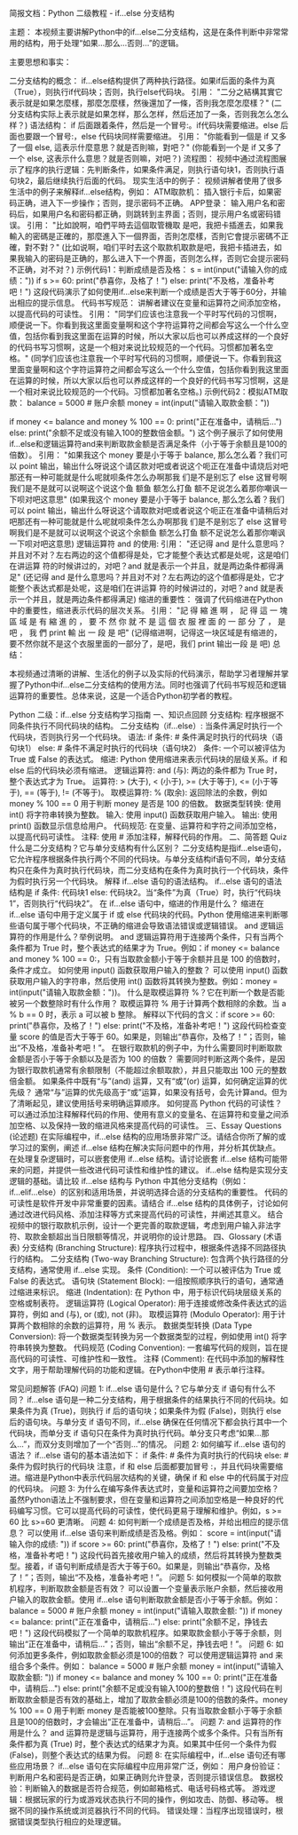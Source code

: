 简报文档：Python 二级教程 - if...else 分支结构

主题： 本视频主要讲解Python中的if...else二分支结构，这是在条件判断中非常常用的结构，用于处理“如果...那么...否则...”的逻辑。

主要思想和事实：

二分支结构的概念： if...else结构提供了两种执行路径。如果if后面的条件为真（True），则执行if代码块；否则，执行else代码块。
引用： "二分之結構其實它表示就是如果怎麼樣，那麼怎麼樣，然後還加了一條，否則我怎麼怎麼樣？" (二分支结构实际上表示就是如果怎样，那么怎样，然后还加了一条，否则我怎么怎么样？)
语法结构： if 后面跟着条件，然后是一个冒号:。if代码块需要缩进。else 后面也要跟一个冒号:，else 代码块同样需要缩进。
引用： "你能看到一個是 if 又多了一個 else, 這表示什麼意思？就是否則嘛，對吧？" (你能看到一个是 if 又多了一个 else, 这表示什么意思？就是否则嘛，对吧？)
流程图： 视频中通过流程图展示了程序的执行逻辑：先判断条件，如果条件满足，则执行语句块1，否则执行语句块2，最后继续执行后面的代码。
现实生活中的例子： 视频讲解者使用了很多生活中的例子来解释if...else结构，例如：
ATM取款机： 插入银行卡后，如果密码正确，进入下一步操作；否则，提示密码不正确。
APP登录： 输入用户名和密码后，如果用户名和密码都正确，则跳转到主界面；否则，提示用户名或密码错误。
引用： "比如說啊，咱們平時去這個取管機取 是吧，我把卡插進去，如果我輸入的密碼是正確的，那麼進入下一個界面，否則怎麼樣，否則它會提示密碼不正確，對不對？" (比如说啊，咱们平时去这个取款机取款是吧，我把卡插进去，如果我输入的密码是正确的，那么进入下一个界面，否则怎么样，否则它会提示密码不正确，对不对？)
示例代码1：判断成绩是否及格：
s = int(input("请输入你的成绩："))
if s >= 60:
    print("恭喜你，及格了！")
else:
    print("不及格，准备补考吧！")
这段代码演示了如何使用if...else来判断一个成绩是否大于等于60分，并输出相应的提示信息。
代码书写规范： 讲解者建议在变量和运算符之间添加空格，以提高代码的可读性。
引用： "同学们应该也注意我一个平时写代码的习惯啊，顺便说一下。你看到我这里面变量啊和这个字符运算符之间都会写这么一个什么空值，包括你看到我这里面在运算的时候，所以大家以后也可以养成这样的一个良好的代码书写习惯啊，这是一个相对来说比较规范的一个代码。习惯都加著名空格。" (同学们应该也注意我一个平时写代码的习惯啊，顺便说一下。你看到我这里面变量啊和这个字符运算符之间都会写这么一个什么空值，包括你看到我这里面在运算的时候，所以大家以后也可以养成这样的一个良好的代码书写习惯啊，这是一个相对来说比较规范的一个代码。习惯都加著名空格。)
示例代码2：模拟ATM取款：
balance = 5000  # 账户余额
money = int(input("请输入取款金额："))

if money <= balance and money % 100 == 0:
    print("正在准备中，请稍后...")
else:
    print("余额不足或没有输入100的整数倍金额。")
这个例子展示了如何使用if...else和逻辑运算符and来判断取款金额是否满足条件（小于等于余额且是100的倍数）。
引用： "如果我这个 money 要是小于等于 balance, 那么怎么着？我们可以 point 输出，输出什么呀说这个请区款对吧或者说这个呃正在准备中请烧后对吧那还有一种可能就是什么呢就呗条件怎么办啊那我 们是不是别忘了 else 这冒号啊我们是不是就可以说啊这个说这个鱼 额鱼 额怎么打鱼 额不足说怎么着那你嘲讽一下呗对吧这意思" (如果我这个 money 要是小于等于 balance, 那么怎么着？我们可以 point 输出，输出什么呀说这个请取款对吧或者说这个呃正在准备中请稍后对吧那还有一种可能就是什么呢就呗条件怎么办啊那我 们是不是别忘了 else 这冒号啊我们是不是就可以说啊这个说这个余额鱼 额怎么打鱼 额不足说怎么着那你嘲讽一下呗对吧这意思)
逻辑运算符 and 的使用:
引用： "还记得 and 是什么意思吗？并且对不对？左右两边的这个值都得是处，它才能整个表达式都是处呢，这是咱们在讲运算 符的时候讲过的，对吧？and 就是表示一个并且，就是两边条件都得满足" (还记得 and 是什么意思吗？并且对不对？左右两边的这个值都得是处，它才能整个表达式都是处呢，这是咱们在讲运算 符的时候讲过的，对吧？and 就是表示一个并且，就是两边条件都得满足)
缩进的重要性： 强调了代码缩进在Python中的重要性，缩进表示代码的层次关系。
引用： "記 得 縮 進 啊 ， 記 得 這 一 塊 區 域 是 有 縮 進 的 ， 要 不 然 你 就 不 是 這 個 衣 服 裡 面 的 一 部 分 了 ， 是 吧 ， 我 們 print 輸 出 一 段 是 吧" (记得缩进啊，记得这一块区域是有缩进的，要不然你就不是这个衣服里面的一部分了，是吧，我们 print 输出一段 是 吧)
总结：

本视频通过清晰的讲解、生活化的例子以及实际的代码演示，帮助学习者理解并掌握了Python中if...else二分支结构的使用方法。同时也强调了代码书写规范和逻辑运算符的重要性。总体来说，这是一个适合Python初学者的教程。

Python 二级：if...else 分支结构学习指南
一、知识点回顾
分支结构: 程序根据不同条件执行不同代码块的结构。
二分支结构（if...else）: 当条件满足时执行一个代码块，否则执行另一个代码块。
语法:
if 条件:
    # 条件满足时执行的代码块（语句块1）
else:
    # 条件不满足时执行的代码块（语句块2）
条件: 一个可以被评估为 True 或 False 的表达式。
缩进: Python 使用缩进来表示代码块的层级关系。if 和 else 后的代码块必须有缩进。
逻辑运算符: and (与): 两边的条件都为 True 时，整个表达式才为 True。
运算符: > (大于), < (小于), >= (大于等于), <= (小于等于), == (等于), != (不等于)。
取模运算符: % (取余): 返回除法的余数，例如 money % 100 == 0 用于判断 money 是否是 100 的倍数。
数据类型转换: 使用 int() 将字符串转换为整数。
输入: 使用 input() 函数获取用户输入。
输出: 使用 print() 函数显示信息给用户。
代码规范: 在变量、运算符和字符之间添加空格，以提高代码可读性。
注释: 使用 # 添加注释，解释代码的作用。
二、简答题 Quiz
什么是二分支结构？它与单分支结构有什么区别？ 二分支结构是指if...else语句，它允许程序根据条件执行两个不同的代码块。与单分支结构if语句不同，单分支结构只在条件为真时执行代码块，而二分支结构在条件为真时执行一个代码块，条件为假时执行另一个代码块。
解释 if...else 语句的语法结构。 if...else 语句的语法结构是 if 条件: 代码块1 else: 代码块2。当“条件”为真（True）时，执行“代码块1”，否则执行“代码块2”。
在 if...else 语句中，缩进的作用是什么？ 缩进在 if...else 语句中用于定义属于 if 或 else 代码块的代码。Python 使用缩进来判断哪些语句属于哪个代码块，不正确的缩进会导致语法错误或逻辑错误。
and 逻辑运算符的作用是什么？举例说明。 and 逻辑运算符用于连接两个条件，只有当两个条件都为 True 时，整个表达式的结果才为 True。例如：if money <= balance and money % 100 == 0:，只有当取款金额小于等于余额并且是 100 的倍数时，条件才成立。
如何使用 input() 函数获取用户输入的整数？ 可以使用 input() 函数获取用户输入的字符串，然后使用 int() 函数将其转换为整数。例如：money = int(input("请输入取款金额："))。
什么是取模运算符 %？它在判断一个数是否能被另一个数整除时有什么作用？ 取模运算符 % 用于计算两个数相除的余数。当 a % b == 0 时，表示 a 可以被 b 整除。
解释以下代码的含义：if score >= 60: print("恭喜你，及格了！") else: print("不及格，准备补考吧！") 这段代码检查变量 score 的值是否大于等于 60。如果是，则输出“恭喜你，及格了！”；否则，输出“不及格，准备补考吧！”。
在银行取款机的例子中，为什么需要同时判断取款金额是否小于等于余额以及是否为 100 的倍数？ 需要同时判断这两个条件，是因为银行取款机通常有余额限制（不能超过余额取款），并且只能取出 100 元的整数倍金额。
如果条件中既有“与”(and) 运算，又有“或”(or) 运算，如何确定运算的优先级？ 通常“与”运算的优先级高于“或”运算，如果没有括号，会先计算and。但为了清晰起见，建议使用括号来明确运算顺序。
如何提高 Python 代码的可读性？ 可以通过添加注释解释代码的作用、使用有意义的变量名、在运算符和变量之间添加空格、以及保持一致的缩进风格来提高代码的可读性。
三、Essay Questions (论述题)
在实际编程中，if...else 结构的应用场景非常广泛。请结合你所了解的或学习过的案例，阐述 if...else 结构在解决实际问题中的作用，并分析其优缺点。
在处理复杂逻辑时，可以嵌套使用 if...else 结构。请讨论嵌套 if...else 结构可能带来的问题，并提供一些改进代码可读性和维护性的建议。
if...else 结构是实现分支逻辑的基础。请比较 if...else 结构与 Python 中其他分支结构（例如：if...elif...else）的区别和适用场景，并说明选择合适的分支结构的重要性。
代码的可读性是软件开发中非常重要的因素。请结合 if...else 结构的具体例子，讨论如何通过改进代码风格、添加注释等方式来提高代码的可读性，并阐述其意义。
结合视频中的银行取款机示例，设计一个更完善的取款逻辑，考虑到用户输入非法字符、取款金额超出当日限额等情况，并说明你的设计思路。
四、Glossary (术语表)
分支结构 (Branching Structure): 程序执行过程中，根据条件选择不同路径执行的结构。
二分支结构 (Two-way Branching Structure): 包含两个执行路径的分支结构，通常使用 if...else 实现。
条件 (Condition): 一个可以被评估为 True 或 False 的表达式。
语句块 (Statement Block): 一组按照顺序执行的语句，通常通过缩进来标识。
缩进 (Indentation): 在 Python 中，用于标识代码块层级关系的空格或制表符。
逻辑运算符 (Logical Operator): 用于连接或修改条件表达式的运算符，例如 and (与), or (或), not (非)。
取模运算符 (Modulo Operator): 用于计算两个数相除的余数的运算符，用 % 表示。
数据类型转换 (Data Type Conversion): 将一个数据类型转换为另一个数据类型的过程，例如使用 int() 将字符串转换为整数。
代码规范 (Coding Convention): 一套编写代码的规则，旨在提高代码的可读性、可维护性和一致性。
注释 (Comment): 在代码中添加的解释性文字，用于帮助理解代码的功能和逻辑。在Python中使用 # 表示单行注释。

常见问题解答 (FAQ)
问题 1: if...else 语句是什么？它与单分支 if 语句有什么不同？
if...else 语句是一种二分支结构，用于根据条件的结果执行不同的代码块。如果条件为真 (True)，则执行 if 后的语句块；如果条件为假 (False)，则执行 else 后的语句块。与单分支 if 语句不同，if...else 确保在任何情况下都会执行其中一个代码块，而单分支 if 语句只在条件为真时执行代码。单分支只考虑“如果...那么...”，而双分支则增加了一个“否则...”的情况。
问题 2: 如何编写 if...else 语句的语法？
if...else 语句的基本语法如下：
if 条件:
    # 条件为真时执行的代码块
else:
    # 条件为假时执行的代码块
注意，if 和 else 后面都要加冒号 :，并且代码块需要缩进。缩进是Python中表示代码层次结构的关键，确保 if 和 else 中的代码属于对应的代码块。
问题 3: 为什么在编写条件表达式时，变量和运算符之间要加空格？
虽然Python语法上不强制要求，但在变量和运算符之间添加空格是一种良好的代码编写习惯。它可以提高代码的可读性，使代码更易于理解和维护。例如，s >= 60 比 s>=60 更清晰。
问题 4: 如何判断一个成绩是否及格，并给出相应的提示信息？
可以使用 if...else 语句来判断成绩是否及格。例如：
score = int(input("请输入你的成绩: "))
if score >= 60:
    print("恭喜你，及格了！")
else:
    print("不及格，准备补考吧！")
这段代码首先接收用户输入的成绩，然后将其转换为整数类型。接着，if 语句判断成绩是否大于等于60。如果是，则输出“恭喜你，及格了！”；否则，输出“不及格，准备补考吧！”。
问题 5: 如何模拟一个简单的取款机程序，判断取款金额是否有效？
可以设置一个变量表示账户余额，然后接收用户输入的取款金额。使用 if...else 语句判断取款金额是否小于等于余额。例如：
balance = 5000  # 账户余额
money = int(input("请输入取款金额: "))
if money <= balance:
    print("正在准备中，请稍后...")
else:
    print("余额不足，挣钱去吧！")
这段代码模拟了一个简单的取款机程序。如果取款金额小于等于余额，则输出“正在准备中，请稍后...”；否则，输出“余额不足，挣钱去吧！”。
问题 6: 如何添加更多条件，例如取款金额必须是100的倍数？
可以使用逻辑运算符 and 来组合多个条件。例如：
balance = 5000  # 账户余额
money = int(input("请输入取款金额: "))
if money <= balance and money % 100 == 0:
    print("正在准备中，请稍后...")
else:
    print("余额不足或没有输入100的整数倍！")
这段代码在判断取款金额是否有效的基础上，增加了取款金额必须是100的倍数的条件。money % 100 == 0 用于判断 money 是否能被100整除。只有当取款金额小于等于余额且是100的倍数时，才会输出“正在准备中，请稍后...”。
问题 7: and 运算符的作用是什么？
and 运算符是逻辑与运算符，用于连接两个或多个条件。只有当所有条件都为真 (True) 时，整个表达式的结果才为真。如果其中任何一个条件为假 (False)，则整个表达式的结果为假。
问题 8: 在实际编程中，if...else 语句还有哪些应用场景？
if...else 语句在实际编程中应用非常广泛，例如：
用户身份验证：判断用户名和密码是否正确，如果正确则允许登录，否则提示错误信息。
数据校验：判断输入的数据是否符合规范，例如邮箱格式、电话号码格式等。
游戏逻辑：根据玩家的行为或游戏状态执行不同的操作，例如攻击、防御、移动等。
根据不同的操作系统或浏览器执行不同的代码。
错误处理：当程序出现错误时，根据错误类型执行相应的处理逻辑。